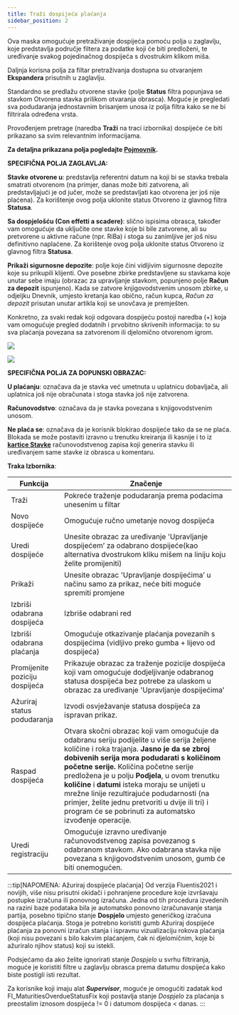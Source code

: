 ```yaml
---
title: Traži dospijeća plaćanja
sidebar_position: 2
---
```


Ova maska omogućuje pretraživanje dospijeća pomoću polja u zaglavlju, koje predstavlja područje filtera za podatke koji će biti predloženi, te uređivanje svakog pojedinačnog dospijeća s dvostrukim klikom miša.

Daljnja korisna polja za filtar pretraživanja dostupna su otvaranjem **Ekspandera** prisutnih u zaglavlju. 

Standardno se predlažu otvorene stavke (polje **Status** filtra popunjava se stavkom Otvorena stavka prilikom otvaranja obrasca). Moguće je pregledati sva podudaranja jednostavnim brisanjem unosa iz polja filtra kako se ne bi filtrirala određena vrsta.

Provođenjem pretrage (naredba **Traži** na traci izbornika) dospijeće će biti prikazano sa svim relevantnim informacijama.

**Za detaljna prikazana polja pogledajte [Pojmovnik](/docs/guide/common/glossary/glossary-intro).**

**SPECIFIČNA POLJA ZAGLAVLJA:**

**Stavke otvorene u**: predstavlja referentni datum na koji bi se stavka trebala smatrati otvorenom (na primjer, danas može biti zatvorena, ali predstavljajući je od jučer, može se predstavljati kao otvorena jer još nije plaćena). Za korištenje ovog polja uklonite status Otvoreno iz glavnog filtra **Statusa**.

**Sa dospjelošću (Con effetti a scadere)**: slično ispisima obrasca, također vam omogućuje da uključite one stavke koje bi bile zatvorene, ali su pretvorene u aktivne račune (npr. RiBa) i stoga su zanimljive jer još nisu definitivno naplaćene. Za korištenje ovog polja uklonite status Otvoreno iz glavnog filtra **Statusa**.

**Prikaži sigurnosne depozite**: polje koje čini vidljivim sigurnosne depozite koje su prikupili klijenti. Ove posebne zbirke predstavljene su stavkama koje unutar sebe imaju (obrazac za upravljanje stavkom, popunjeno polje **Račun za depozit** ispunjeno). Kada se zatvore knjigovodstvenim unosom zbirke, u odjeljku Dnevnik, umjesto kretanja kao obično, račun kupca, *Račun za depozit* prisutan unutar artikla koji se unovčava je premješten.

Konkretno, za svaki redak koji odgovara dospijeću postoji naredba (+) koja vam omogućuje pregled dodatnih i prvobitno skrivenih informacija: to su sva plaćanja povezana sa zatvorenom ili djelomično otvorenom igrom.

![](/img/it-it/finance-area/maturity-values/maturity-values/maturity-values-management/image01.png)

![](/img/it-it/finance-area/maturity-values/maturity-values/maturity-values-management/image02.png)

**SPECIFIČNA POLJA ZA DOPUNSKI OBRAZAC:**

**U plaćanju**: označava da je stavka već umetnuta u uplatnicu dobavljača, ali uplatnica još nije obračunata i stoga stavka još nije zatvorena.  

**Računovodstvo**: označava da je stavka povezana s knjigovodstvenim unosom.

**Ne plaća se**: označava da je korisnik blokirao dospijeće tako da se ne plaća. Blokada se može postaviti izravno u trenutku kreiranja ili kasnije i to iz **[kartice Stavke](/docs/finance-area/ledger-records/records/ledger-record)** računovodstvenog zapisa koji generira stavku ili uređivanjem same stavke iz obrasca u komentaru. 

**Traka Izbornika**:

| Funkcija | Značenje |
| --- | --- |
| Traži | Pokreće traženje podudaranja prema podacima unesenim u filtar |
| Novo dospijeće | Omogućuje ručno umetanje novog dospijeća |
| Uredi dospijeće | Unesite obrazac za uređivanje 'Upravljanje dospijećem’ za odabrano dospijeće(kao alternativa dvostrukom kliku mišem na liniju koju želite promijeniti) |
| Prikaži | Unesite obrazac 'Upravljanje dospijećima’ u načinu samo za prikaz, neće biti moguće spremiti promjene |
| Izbriši odabrana dospijeća | Izbriše odabrani red |
| Izbriši odabrana plaćanja | Omogućuje otkazivanje plaćanja povezanih s dospijećima (vidljivo preko gumba + lijevo od dospijeća) |
| Promijenite poziciju dospijeća | Prikazuje obrazac za traženje pozicije dospijeća koji vam omogućuje dodjeljivanje odabranog statusa dospijeća bez potrebe za ulaskom u obrazac za uređivanje 'Upravljanje dospijećima’ |
| Ažuriraj status podudaranja | Izvodi osvježavanje statusa dospijeća za ispravan prikaz. |
| Raspad dospijeća | Otvara skočni obrazac koji vam omogućuje da odabranu seriju podijelite u više serija željene količine i roka trajanja.  **Jasno je da se zbroj dobivenih serija mora podudarati s količinom početne serije.** Količina početne serije predložena je u polju **Podjela**, u ovom trenutku **količine** i **datumi** isteka moraju se unijeti u mrežne linije rezultirajuće podudarnosti (na primjer, želite jednu pretvoriti u dvije ili tri) i program će se pobrinuti za automatsko izvođenje operacije. |
| Uredi registraciju | Omogućuje izravno uređivanje računovodstvenog zapisa povezanog s odabranom stavkom. Ako odabrana stavka nije povezana s knjigovodstvenim unosom, gumb će biti onemogućen. |

:::tip[NAPOMENA: Ažuriraj dospijeće plaćanja]
Od verzija Fluentis2021 i novijih, više nisu prisutni okidači i pohranjene procedure koje izvršavaju postupke izračuna ili ponovnog izračuna. Jedna od tih procedura izvedenih na razini baze podataka bila je automatsko ponovno izračunavanje stanja partija, posebno tipično stanje **Dospjelo** umjesto generičkog izračuna dospijeća plaćanja. Stoga je potrebno koristiti gumb Ažuriraj dospijeće plaćanja za ponovni izračun stanja i ispravnu vizualizaciju rokova plaćanja (koji nisu povezani s bilo kakvim plaćanjem, čak ni djelomičnim, koje bi ažuriralo njihov status) koji su istekli.

Podsjećamo da ako želite ignorirati stanje *Dospjelo* u svrhu filtriranja, moguće je koristiti filtre u zaglavlju obrasca prema datumu dospijeća kako biste postigli isti rezultat.

Za korisnike koji imaju alat ***Supervisor***, moguće je omogućiti zadatak kod FI_MaturitiesOverdueStatusFix koji postavlja stanje *Dospjelo* za plaćanja s preostalim iznosom dospijeća != 0 i datumom dospijeća < danas.
:::